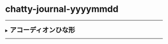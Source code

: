 # chatty-journal-yyyymmdd
<hr/>
<details>
<summary><h2 style="display:inline">アコーディオンひな形</h2></summary>
 <h3>タイトル</h3>
 <ol>
  <li>番号付きリスト</li>
  <li></li>
 </ol>
 <ul>
  <li>記号付きリスト</li>
  <li></li>
 </ul>
 <p>画像の利用</p>
 <div><img style="width:300px" src="images/oniyama-tonbo.jpg"></div>
</details>

<hr/>


